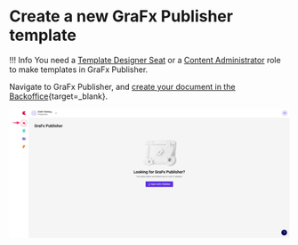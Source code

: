 # Create a new GraFx Publisher template

!!! Info
	You need a [Template Designer Seat](../../../CHILI-GraFx/users/template-designer/) or a 
	[Content Administrator](../../../CHILI-GraFx/users/roles/#content-administrator) role to make templates in GraFx Publisher.

Navigate to GraFx Publisher, and [create your document in the Backoffice](https://chilipublishdocs.atlassian.net/wiki/spaces/CPDOC/pages/1413931/Creating+your+first+document){target=_blank}.

![Template](publisher.png)
